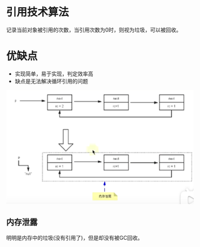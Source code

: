 # 引用技术算法
记录当前对象被引用的次数，当引用次数为0时，则视为垃圾，可以被回收。

# 优缺点
- 实现简单，易于实现，判定效率高
- 缺点是无法解决循环引用的问题

![img.png](../images/jvm-40-01.png)

## 内存泄露
明明是内存中的垃圾(没有引用了)，但是却没有被GC回收。
